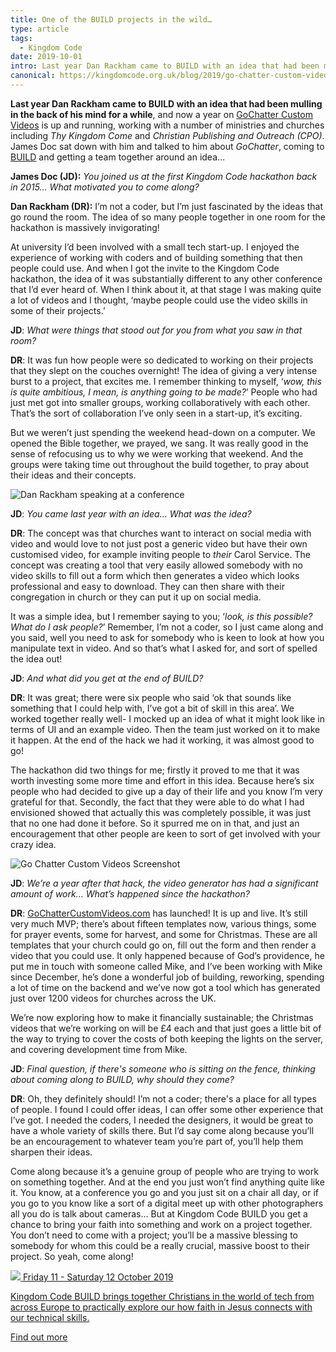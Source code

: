```yaml
---
title: One of the BUILD projects in the wild…
type: article
tags:
  - Kingdom Code
date: 2019-10-01
intro: Last year Dan Rackham came to BUILD with an idea that had been mulling in the back of his mind for a while. James sat down with him and talked to him about GoChatter, coming to BUILD and getting a team together around an idea…
canonical: https://kingdomcode.org.uk/blog/2019/go-chatter-custom-videos-dan-rackham/
---
```


**Last year Dan Rackham came to BUILD with an idea that had been mulling in the back of his mind for a while**, and now a year on [GoChatter Custom Videos](https://www.gochattercustomvideos.com) is up and running, working with a number of ministries and churches including _Thy Kingdom Come_ and _Christian Publishing and Outreach (CPO)_. James Doc sat down with him and talked to him about _GoChatter_, coming to [BUILD](/build) and getting a team together around an idea…

**James Doc (JD):** _You joined us at the first Kingdom Code hackathon back in 2015… What motivated you to come along?_

**Dan Rackham (DR):** I’m not a coder, but I’m just fascinated by the ideas that go round the room. The idea of so many people together in one room for the hackathon is massively invigorating!

At university I’d been involved with a small tech start-up. I enjoyed the experience of working with coders and of building something that then people could use. And when I got the invite to the Kingdom Code hackathon, the idea of it was substantially different to any other conference that I’d ever heard of. When I think about it, at that stage I was making quite a lot of videos and I thought, ‘maybe people could use the video skills in some of their projects.’

**JD**: _What were things that stood out for you from what you saw in that room?_

**DR**: It was fun how people were so dedicated to working on their projects that they slept on the couches overnight! The idea of giving a very intense burst to a project, that excites me. I remember thinking to myself, ‘_wow, this is quite ambitious, I mean, is anything going to be made?_’ People who had just met got into smaller groups, working collaboratively with each other. That’s the sort of collaboration I’ve only seen in a start-up, it’s exciting.

But we weren’t just spending the weekend head-down on a computer. We opened the Bible together, we prayed, we sang. It was really good in the sense of refocusing us to why we were working that weekend. And the groups were taking time out throughout the build together, to pray about their ideas and their concepts.

<img class="img img--pull-right" src="/_assets/_img/people/dan-rackham-kingdom-code.jpg" alt="Dan Rackham speaking at a conference" />

**JD**: _You came last year with an idea… What was the idea?_

**DR**: The concept was that churches want to interact on social media with video and would love to not just post a generic video but have their own customised video, for example inviting people to _their_ Carol Service. The concept was creating a tool that very easily allowed somebody with no video skills to fill out a form which then generates a video which looks professional and easy to download. They can then share with their congregation in church or they can put it up on social media.

It was a simple idea, but I remember saying to you; ‘_look, is this possible? What do I ask people?_’ Remember, I’m not a coder, so I just came along and you said, well you need to ask for somebody who is keen to look at how you manipulate text in video. And so that’s what I asked for, and sort of spelled the idea out!

**JD**: _And what did you get at the end of BUILD?_

**DR**: It was great; there were six people who said ‘ok that sounds like something that I could help with, I’ve got a bit of skill in this area’. We worked together really well- I mocked up an idea of what it might look like in terms of UI and an example video. Then the team just worked on it to make it happen. At the end of the hack we had it working, it was almost good to go!

The hackathon did two things for me; firstly it proved to me that it was worth investing some more time and effort in this idea. Because here’s six people who had decided to give up a day of their life and you know I’m very grateful for that. Secondly, the fact that they were able to do what I had envisioned showed that actually this was completely possible, it was just that no one had done it before. So it spurred me on in that, and just an encouragement that other people are keen to sort of get involved with your crazy idea.

<img class="img img--pull-left" src="/_assets/_img/blog/2019/go-chatter-custom-videos-kingdom-code.png" alt="Go Chatter Custom Videos Screenshot" />

**JD**: _We’re a year after that hack, the video generator has had a significant amount of work… What’s happened since the hackathon?_

**DR**: [GoChatterCustomVideos.com](https://www.gochattercustomvideos.com) has launched! It is up and live. It’s still very much MVP; there’s about fifteen templates now, various things, some for prayer events, some for harvest, and some for Christmas. These are all templates that your church could go on, fill out the form and then render a video that you could use. It only happened because of God’s providence, he put me in touch with someone called Mike, and I’ve been working with Mike since December, he’s done a wonderful job of building, reworking, spending a lot of time on the backend and we’ve now got a tool which has generated just over 1200 videos for churches across the UK.

We’re now exploring how to make it financially sustainable; the Christmas videos that we’re working on will be £4 each and that just goes a little bit of the way to trying to cover the costs of both keeping the lights on the server, and covering development time from Mike.

**JD**: _Final question, if there's someone who is sitting on the fence, thinking about coming along to BUILD, why should they come?_

**DR**: Oh, they definitely should! I’m not a coder; there's a place for all types of people. I found I could offer ideas, I can offer some other experience that I’ve got. I needed the coders, I needed the designers, it would be great to have a whole variety of skills there. But I’d say come along because you’ll be an encouragement to whatever team you’re part of, you’ll help them sharpen their ideas.

Come along because it’s a genuine group of people who are trying to work on something together. And at the end you just won’t find anything quite like it. You know, at a conference you go and you just sit on a chair all day, or if you go to you know like a sort of a digital meet up with other photographers all you do is talk about cameras… But at Kingdom Code BUILD you get a chance to bring your faith into something and work on a project together. You don’t need to come with a project; you’ll be a massive blessing to somebody for whom this could be a really crucial, massive boost to their project. So yeah, come along!

<section class="promo">

  <a class="promo__content" href="/build">

  <img class="promo__content__logo" src="/_assets/_img/build.svg" />

  <date>
    Friday 11 - Saturday 12 October 2019
  </date>

  <p>
    Kingdom Code BUILD brings together Christians in the world of tech from across Europe to practically explore our how faith in Jesus connects with our technical skills.
  </p>

  <p>
    <span class="promo__content__button">
      Find out more
    </span>
  </p>
  </a>
</section>
